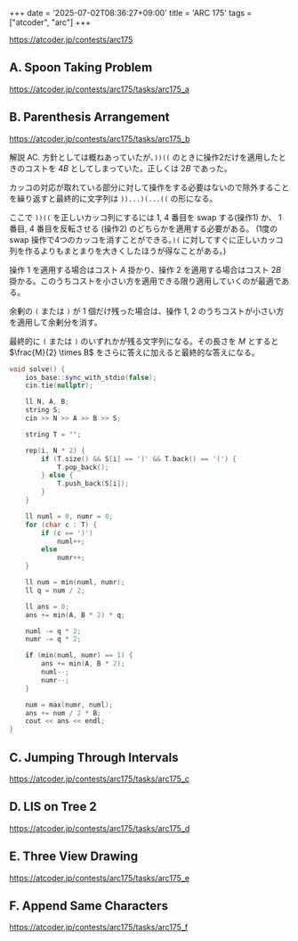 +++
date = '2025-07-02T08:36:27+09:00'
title = 'ARC 175'
tags = ["atcoder", "arc"]
+++

<https://atcoder.jp/contests/arc175>

## A. Spoon Taking Problem

<https://atcoder.jp/contests/arc175/tasks/arc175_a>

## B. Parenthesis Arrangement

<https://atcoder.jp/contests/arc175/tasks/arc175_b>

解説 AC. 方針としては概ねあっていたが、`))((` のときに操作2だけを適用したときのコストを $4B$ としてしまっていた。正しくは $2B$ であった。

カッコの対応が取れている部分に対して操作をする必要はないので除外することを繰り返すと最終的に文字列は `))...)(...((` の形になる。

ここで `))((` を正しいカッコ列にするには 1, 4 番目を swap する(操作1) か、 1 番目, 4 番目を反転させる (操作2) のどちらかを適用する必要がある。
(1度の swap 操作で4つのカッコを消すことができる。`)(` に対してすぐに正しいカッコ列を作るよりもまとまりを大きくしたほうが得なことがある。)

操作 1 を適用する場合はコスト $A$ 掛かり、操作 2 を適用する場合はコスト $2B$ 掛かる。このうちコストを小さい方を適用できる限り適用していくのが最適である。

余剰の `(` または `)` が 1 個だけ残った場合は、操作 1, 2 のうちコストが小さい方を適用して余剰分を消す。

最終的に `(` または `)` のいずれかが残る文字列になる。その長さを $M$ とすると $\frac{M}{2} \times B$ をさらに答えに加えると最終的な答えになる。

```cpp
void solve() {
    ios_base::sync_with_stdio(false);
    cin.tie(nullptr);

    ll N, A, B;
    string S;
    cin >> N >> A >> B >> S;

    string T = "";

    rep(i, N * 2) {
        if (T.size() && S[i] == ')' && T.back() == '(') {
            T.pop_back();
        } else {
            T.push_back(S[i]);
        }
    }

    ll numl = 0, numr = 0;
    for (char c : T) {
        if (c == ')')
            numl++;
        else
            numr++;
    }

    ll num = min(numl, numr);
    ll q = num / 2;

    ll ans = 0;
    ans += min(A, B * 2) * q;

    numl -= q * 2;
    numr -= q * 2;

    if (min(numl, numr) == 1) {
        ans += min(A, B * 2);
        numl--;
        numr--;
    }

    num = max(numr, numl);
    ans += num / 2 * B;
    cout << ans << endl;
}
```

## C. Jumping Through Intervals

<https://atcoder.jp/contests/arc175/tasks/arc175_c>

## D. LIS on Tree 2

<https://atcoder.jp/contests/arc175/tasks/arc175_d>

## E. Three View Drawing

<https://atcoder.jp/contests/arc175/tasks/arc175_e>

## F. Append Same Characters

<https://atcoder.jp/contests/arc175/tasks/arc175_f>
